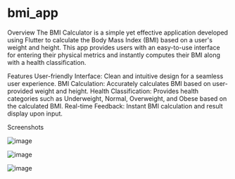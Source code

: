 # bmi_app

Overview
The BMI Calculator is a simple yet effective application developed using Flutter to calculate the Body Mass Index (BMI) based on a user's weight and height. This app provides users with an easy-to-use interface for entering their physical metrics and instantly computes their BMI along with a health classification.

Features
User-friendly Interface: Clean and intuitive design for a seamless user experience.
BMI Calculation: Accurately calculates BMI based on user-provided weight and height.
Health Classification: Provides health categories such as Underweight, Normal, Overweight, and Obese based on the calculated BMI.
Real-time Feedback: Instant BMI calculation and result display upon input.

Screenshots

![image](https://github.com/RitulK/BMI-Calculator-App/assets/135732042/e3dbbd7c-ca5a-400f-bd98-e706f0b0f00c)

![image](https://github.com/RitulK/BMI-Calculator-App/assets/135732042/b2fcf527-26af-40b1-ad38-70f40a3388db)

![image](https://github.com/RitulK/BMI-Calculator-App/assets/135732042/eaf2bf18-83d7-4a4a-a01a-fa7e896e3ae6)
